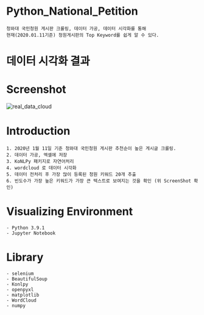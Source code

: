 # Python_National_Petition
```
청와대 국민청원 게시판 크롤링, 데이터 가공, 데이터 시각화를 통해 
현재(2020.01.11기준) 청원게시판의 Top Keyword를 쉽게 알 수 있다.
```

# 데이터 시각화 결과
# Screenshot
![real_data_cloud](https://user-images.githubusercontent.com/50208120/104368859-fffda880-555f-11eb-8b7c-4a7057707bf2.PNG)


# Introduction
```
1. 2020년 1월 11일 기준 청와대 국민청원 게시판 추천순이 높은 게시글 크롤링. 
2. 데이터 가공, 엑셀에 저장
3. KoNLPy 패키지로 자연어처리
4. wordcloud 로 데이터 시각화
5. 데이터 전처리 후 가장 많이 등록된 청원 키워드 20개 추출
6. 빈도수가 가장 높은 키워드가 가장 큰 텍스트로 보여지는 것을 확인 (위 ScreenShot 확인)

```

# Visualizing Environment
```
- Python 3.9.1
- Jupyter Notebook

```

# Library
```
- selenium
- BeautifulSoup
- Konlpy
- openpyxl
- matplotlib
- WordCloud
- numpy

```